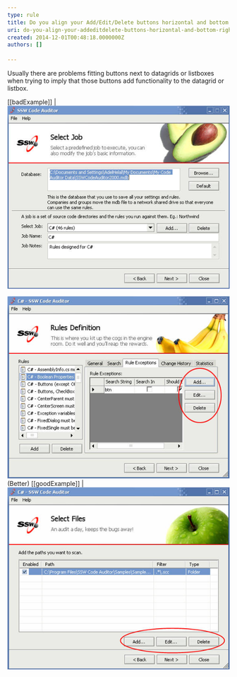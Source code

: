 ```yaml
---
type: rule
title: Do you align your Add/Edit/Delete buttons horizontal and bottom right?
uri: do-you-align-your-addeditdelete-buttons-horizontal-and-bottom-right
created: 2014-12-01T00:48:18.0000000Z
authors: []

---
```


Usually there are problems fitting buttons next to datagrids or  listboxes when trying to imply that those buttons add functionality to  the datagrid or listbox.
 
[[badExample]]
| ![ Bad Example - This form places the Add and Delete buttons in the top right.](../../assets/BadButtonAlign.jpg)

![ Buttons aligned vertically, however they cut off useful information in the datagrid ](../../assets/BetterButtonAlign.jpg)
(Better)
[[goodExample]]
| ![ Good Example - Buttons align horizontally at the bottom right of the grid which provides plenty of room for then needed information](../../assets/GoodButtonAlign.jpg)
